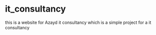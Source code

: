 # it_consultancy
this is a website for Azayd it consultancy which is a simple project for a it consultancy
